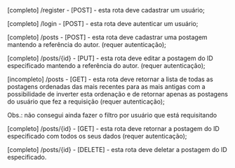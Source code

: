 [completo] /register - [POST] - esta rota deve cadastrar um usuário;

[completo] /login - [POST] - esta rota deve autenticar um usuário;

[completo] /posts - [POST] - esta rota deve cadastrar uma postagem mantendo a referência do autor. (requer autenticação);

[completo] /posts/{id} - [PUT] - esta rota deve editar a postagem do ID especificado mantendo a referência do autor. (requer autenticação);

[incompleto] /posts - [GET] - esta rota deve retornar a lista de todas as postagens ordenadas das mais recentes para as mais antigas com a possibilidade de inverter esta 
ordenação e de retornar apenas as postagens do usuário que fez a requisição (requer autenticação);
    
Obs.: não consegui ainda fazer o filtro por usuário que está requisitando

[completo] /posts/{id} - [GET] - esta rota deve retornar a postagem do ID especificado com todos os seus dados (requer autenticação);

[completo] /posts/{id} - [DELETE] - esta rota deve deletar a postagem do ID especificado.


